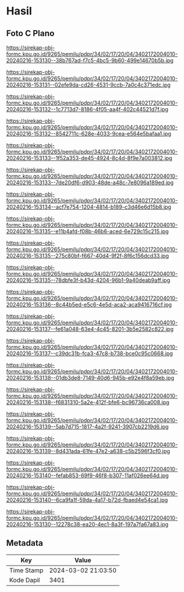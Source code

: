 # Hasil

## Foto C Plano

https://sirekap-obj-formc.kpu.go.id/9265/pemilu/pdpr/34/02/17/20/04/3402172004010-20240216-153130--38b767ad-f7c5-4bc5-9b60-499e14670b5b.jpg

https://sirekap-obj-formc.kpu.go.id/9265/pemilu/pdpr/34/02/17/20/04/3402172004010-20240216-153131--02efe9da-cd26-4531-9ccb-7a0c4c371edc.jpg

https://sirekap-obj-formc.kpu.go.id/9265/pemilu/pdpr/34/02/17/20/04/3402172004010-20240216-153132--1c7713d7-8186-4f05-aa4f-402c44521d7f.jpg

https://sirekap-obj-formc.kpu.go.id/9265/pemilu/pdpr/34/02/17/20/04/3402172004010-20240216-153132--8542711c-628e-4033-9cea-e564e5bafaa1.jpg

https://sirekap-obj-formc.kpu.go.id/9265/pemilu/pdpr/34/02/17/20/04/3402172004010-20240216-153133--1f52a353-de45-4924-8c4d-8f9e7a003812.jpg

https://sirekap-obj-formc.kpu.go.id/9265/pemilu/pdpr/34/02/17/20/04/3402172004010-20240216-153133--7de20df6-d903-48de-a48c-7e8096a189ed.jpg

https://sirekap-obj-formc.kpu.go.id/9265/pemilu/pdpr/34/02/17/20/04/3402172004010-20240216-153134--acf7e754-1204-4814-b189-c3d46e6d15b8.jpg

https://sirekap-obj-formc.kpu.go.id/9265/pemilu/pdpr/34/02/17/20/04/3402172004010-20240216-153135--e11b4afd-f08b-46b6-aced-6e729c15c215.jpg

https://sirekap-obj-formc.kpu.go.id/9265/pemilu/pdpr/34/02/17/20/04/3402172004010-20240216-153135--275c80bf-f667-40d4-9f2f-8f6c156dcd33.jpg

https://sirekap-obj-formc.kpu.go.id/9265/pemilu/pdpr/34/02/17/20/04/3402172004010-20240216-153135--78dbfe3f-b43d-4204-96b1-9a40deab9aff.jpg

https://sirekap-obj-formc.kpu.go.id/9265/pemilu/pdpr/34/02/17/20/04/3402172004010-20240216-153136--8c44b5ed-e5c6-4e5d-aca2-aca9416716cf.jpg

https://sirekap-obj-formc.kpu.go.id/9265/pemilu/pdpr/34/02/17/20/04/3402172004010-20240216-153137--fe61a048-63e4-4c45-8201-3b5e2582c822.jpg

https://sirekap-obj-formc.kpu.go.id/9265/pemilu/pdpr/34/02/17/20/04/3402172004010-20240216-153137--c39dc31b-fca3-47c8-b738-bce0c95c0668.jpg

https://sirekap-obj-formc.kpu.go.id/9265/pemilu/pdpr/34/02/17/20/04/3402172004010-20240216-153138--01db3de8-7149-40d6-945b-e92e4f8a59eb.jpg

https://sirekap-obj-formc.kpu.go.id/9265/pemilu/pdpr/34/02/17/20/04/3402172004010-20240216-153138--f6831310-5a2e-412f-bfe6-bc96736ca008.jpg

https://sirekap-obj-formc.kpu.go.id/9265/pemilu/pdpr/34/02/17/20/04/3402172004010-20240216-153139--5ab7d715-1817-4a2f-9241-3907cb2219d6.jpg

https://sirekap-obj-formc.kpu.go.id/9265/pemilu/pdpr/34/02/17/20/04/3402172004010-20240216-153139--8d431ada-61fe-47e2-a638-c5b2596f3cf0.jpg

https://sirekap-obj-formc.kpu.go.id/9265/pemilu/pdpr/34/02/17/20/04/3402172004010-20240216-153140--fefab853-69f9-46f8-b307-11af026ee64d.jpg

https://sirekap-obj-formc.kpu.go.id/9265/pemilu/pdpr/34/02/17/20/04/3402172004010-20240216-153140--6ca9fa1f-59da-4a17-b72d-fbaed4e54ca1.jpg

https://sirekap-obj-formc.kpu.go.id/9265/pemilu/pdpr/34/02/17/20/04/3402172004010-20240216-153130--12278c38-ea20-4ec1-8a3f-197a7fa67a83.jpg


## Metadata

| Key        | Value               |
| ---------- | ------------------- |
| Time Stamp | 2024-03-02 21:03:50 |
| Kode Dapil | 3401                |



